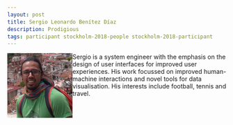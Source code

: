 ```yaml
---
layout: post
title: Sergio Leonardo Benítez Díaz
description: Prodigious
tags: participant stockholm-2018-people stockholm-2018-participant
---
```

<img align="left" width="150" height="150" src="/assets/people/benitez-diaz_sergio_leonardo.jpg" alt="Sergio Leonardo Benítez Díaz"/>Sergio is a system engineer with the emphasis on the design of user interfaces for improved user experiences. His work focussed on improved human-machine interactions and novel tools for data visualisation. His interests include football, tennis and travel.  

<a href="https://github.com/suabochica" title="GitHub" target="_blank" rel="noopener">
  <i class="fa fa-github fa-2x" style="color:#4FB3A9"></i>
</a>